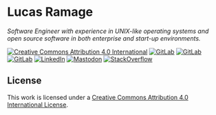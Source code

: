 # Lucas Ramage

_Software Engineer with experience in UNIX-like operating systems and open source software in both enterprise and start-up environments._

[![Creative Commons Attribution 4.0 International](https://img.shields.io/badge/license-CC--BY--4.0-blue?style=flat-square)](https://spdx.org/licenses/CC-BY-4.0.html)
[![GitLab](https://img.shields.io/badge/gitlab-lramage94-orange?style=flat-square)](https://gitlab.com/lramage94)
[![GitLab](https://img.shields.io/badge/gitlab-lramage-orange?style=flat-square)](https://gitlab.com/lramage)
[![GitLab](https://img.shields.io/badge/gitlab-oxr463-orange?style=flat-square)](https://gitlab.com/oxr463)
[![LinkedIn](https://img.shields.io/badge/linkedin-lramage-blue?style=flat-square)](https://www.linkedin.com/in/lramage)
[![Mastodon](https://img.shields.io/badge/mastodon-@rage@fosstodon.org-blue?style=flat-square)](https://fosstodon.org/@rage)
[![StackOverflow](https://img.shields.io/badge/stackoverflow-lramage-f48024?style=flat-square)](https://stackoverflow.com/cv/lramage)

## License

This work is licensed under a [Creative Commons Attribution 4.0 International License](COPYING).
